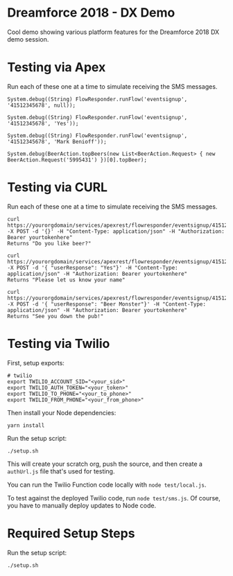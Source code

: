 # Dreamforce 2018 - DX Demo

Cool demo showing various platform features for the Dreamforce 2018 DX demo session.

# Testing via Apex

Run each of these one at a time to simulate receiving the SMS messages.

```
System.debug((String) FlowResponder.runFlow('eventsignup', '41512345678', null));
```
```
System.debug((String) FlowResponder.runFlow('eventsignup', '41512345678', 'Yes'));
```
```
System.debug((String) FlowResponder.runFlow('eventsignup', '41512345678', 'Mark Benioff'));
```
```
System.debug(BeerAction.topBeers(new List<BeerAction.Request> { new BeerAction.Request('5995431') })[0].topBeer);
```

# Testing via CURL

Run each of these one at a time to simulate receiving the SMS messages.

```
curl  https://yourorgdomain/services/apexrest/flowresponder/eventsignup/41512342323 -X POST -d '{}' -H "Content-Type: application/json" -H "Authorization: Bearer yourtokenhere"
Returns "Do you like beer?"

curl  https://yourorgdomain/services/apexrest/flowresponder/eventsignup/41512342323 -X POST -d '{ "userResponse": "Yes"}' -H "Content-Type: application/json" -H "Authorization: Bearer yourtokenhere"
Returns "Please let us know your name"

curl  https://yourorgdomain/services/apexrest/flowresponder/eventsignup/41512342323 -X POST -d '{ "userResponse": "Beer Monster"}' -H "Content-Type: application/json" -H "Authorization: Bearer yourtokenhere"
Returns "See you down the pub!"
```

# Testing via Twilio

First, setup exports:

```
# twilio
export TWILIO_ACCOUNT_SID="<your_sid>"
export TWILIO_AUTH_TOKEN="<your_token>"
export TWILIO_TO_PHONE="<your_to_phone>"
export TWILIO_FROM_PHONE="<your_from_phone>"
```

Then install your Node dependencies:

```
yarn install
```

Run the setup script:

```
./setup.sh
```

This will create your scratch org, push the source, and then create a `authUrl.js` file that's used for testing.

You can run the Twilio Function code locally with `node test/local.js`.

To test against the deployed Twilio code, run `node test/sms.js`. Of course, you have to manually deploy updates to Node code.

# Required Setup Steps

Run the setup script:

```
./setup.sh
```
